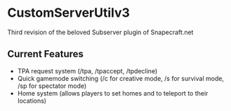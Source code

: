 # CustomServerUtilv3
Third revision of the beloved Subserver plugin of Snapecraft.net


## Current Features

* TPA request system (/tpa, /tpaccept, /tpdecline)
* Quick gamemode switching (/c for creative mode, /s for survival mode, /sp for spectator mode)
* Home system (allows players to set homes and to teleport to their locations)
